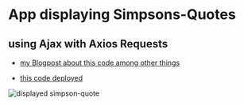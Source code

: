 # App displaying Simpsons-Quotes

## using Ajax with Axios Requests 

* [my Blogpost about this code among other things](https://dev.to/annequinkenstein/til-ajax-asynchronous-requests-with-fetch-and-axios-react-5bh8)

* [this code deployed](https://annequinkenstein.github.io/simpsons-quote/)

![displayed simpson-quote](https://github.com/AnneQuinkenstein/simpsons-quote/blob/master/image.jpg?raw=true)
